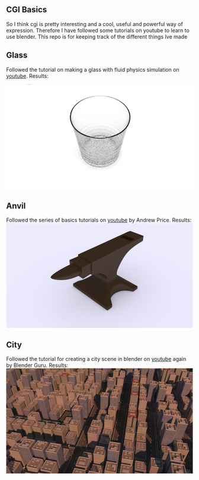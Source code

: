 ## CGI Basics

So I think cgi is pretty interesting and a cool, useful and powerful way of expression.  Therefore I have followed some tutorials on youtube to learn to use blender.  This repo is for keeping track of the different things Ive made

## Glass

Followed the tutorial on making a glass with fluid physics simulation on [youtube](https://www.youtube.com/watch?v=YgwKPP2ZEjI). Results:

![glass gif](glass/render/renders_1.gif)


## Anvil

Followed the series of basics tutorials on [youtube](https://www.youtube.com/watch?v=yi87Dap_WOc) by Andrew Price. Results:
![Anvil gif](anvil/render/renders_1.gif)

## City

Followed the tutorial for creating a city scene in blender on [youtube](https://www.youtube.com/watch?v=XCEN0qQOsIA&t=1587s) again by Blender Guru. Results:
![City scene](city/renders/city_1.png)
